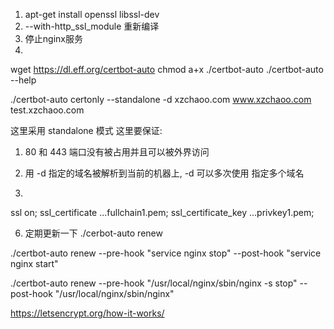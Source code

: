1. apt-get install openssl libssl-dev
2. --with-http_ssl_module 重新编译
3. 停止nginx服务
4.
wget https://dl.eff.org/certbot-auto
chmod a+x ./certbot-auto
./certbot-auto --help

./certbot-auto certonly --standalone -d xzchaoo.com www.xzchaoo.com test.xzchaoo.com

这里采用 standalone 模式
这里要保证:
1. 80 和 443 端口没有被占用并且可以被外界访问
2. 用 -d 指定的域名被解析到当前的机器上, -d 可以多次使用 指定多个域名

5.
ssl on;
ssl_certificate ...fullchain1.pem;
ssl_certificate_key ...privkey1.pem;


6. 定期更新一下
./cerbot-auto renew

./certbot-auto renew --pre-hook "service nginx stop" --post-hook "service nginx start"

./certbot-auto renew --pre-hook "/usr/local/nginx/sbin/nginx -s stop" --post-hook "/usr/local/nginx/sbin/nginx"

https://letsencrypt.org/how-it-works/
